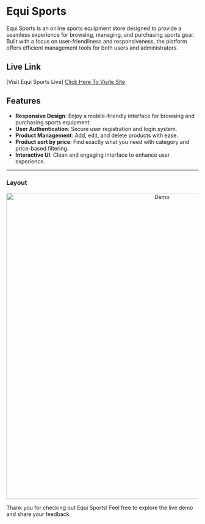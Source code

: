 # Equi Sports

Equi Sports is an online sports equipment store designed to provide a seamless experience for browsing, managing, and purchasing sports gear. Built with a focus on user-friendliness and responsiveness, the platform offers efficient management tools for both users and administrators.

## Live Link
[Visit Equi Sports Live] <a href="https://equi-sports-3d9f4.web.app/">Click Here To Visite Site</a>


## Features
- **Responsive Design**: Enjoy a mobile-friendly interface for browsing and purchasing sports equipment.
- **User Authentication**: Secure user registration and login system.
- **Product Management**: Add, edit, and delete products with ease.
- **Product sort by price**: Find exactly what you need with category and price-based filtering.
- **Interactive UI**: Clean and engaging interface to enhance user experience.

---
### Layout

<p align="center" > <img src="https://i.ibb.co.com/Q8DwDCR/Demo.png" alt="Demo" border="0" width="800"> </p>


Thank you for checking out Equi Sports! Feel free to explore the live demo and share your feedback.
